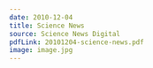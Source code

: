 ```yaml
---
date: 2010-12-04
title: Science News
source: Science News Digital
pdfLink: 20101204-science-news.pdf
image: image.jpg
---
```

